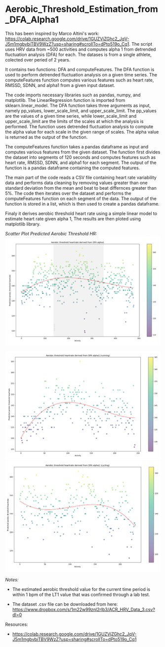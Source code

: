 # Aerobic_Threshold_Estimation_from_DFA_Alpha1

This has been inspired by Marco Altini's work: https://colab.research.google.com/drive/1GUZVjZGhc2_JqV-J5m1mgbvbiTBV9WzZ?usp=sharing#scrollTo=dPto519o_Cq1.
The script uses HRV data from ~500 activities and computes alpha 1 from detrended fluctuation analysis (DFA) for each. The datases is from a single athlete, colected over peried of 2 years.

It contains two functions: DFA and computeFeatures. The DFA function is used to perform detrended fluctuation analysis on a given time series. The computeFeatures function computes various features such as heart rate, RMSSD, SDNN, and alpha1 from a given input dataset.

The code imports necessary libraries such as pandas, numpy, and matplotlib. The LinearRegression function is imported from sklearn.linear_model. The DFA function takes three arguments as input, namely pp_values, lower_scale_limit, and upper_scale_limit. The pp_values are the values of a given time series, while lower_scale_limit and upper_scale_limit are the limits of the scales at which the analysis is performed. The function uses detrended fluctuation analysis to compute the alpha value for each scale in the given range of scales. The alpha value is returned as the output of the function.

The computeFeatures function takes a pandas dataframe as input and computes various features from the given dataset. The function first divides the dataset into segments of 120 seconds and computes features such as heart rate, RMSSD, SDNN, and alpha1 for each segment. The output of the function is a pandas dataframe containing the computed features.

The main part of the code reads a CSV file containing heart rate variability data and performs data cleaning by removing values greater than one standard deviation from the mean and beat to beat differnces greater than 5%. The code then iterates over the dataset and performs the computeFeatures function on each segment of the data. The output of the function is stored in a list, which is then used to create a pandas dataframe.

Finaly it derives aerobic threshold heart rate using a simple linear model to estimate heart rate given alpha 1, The results are then ploted using matplotlib library.

*Scatter Plot Predicted Aerobic Threshold HR:*
![](DHA_alpha1_HR.png)

![](Run_DHA_alpha1_HR.png)
![](Cycle_DHA_alpha1_HR.png)

*Notes:*

* The estimated aerobic threshold value for the current time period is within 1 bpm of the LT1 value that was confirmed through a lab test.

* The dataset .csv file can be downloaded from here: https://www.dropbox.com/s/1m22w99znl2rlb3/ACR_HRV_Data_3.csv?dl=0

Resources:
* https://colab.research.google.com/drive/1GUZVjZGhc2_JqV-J5m1mgbvbiTBV9WzZ?usp=sharing#scrollTo=dPto519o_Cq1

